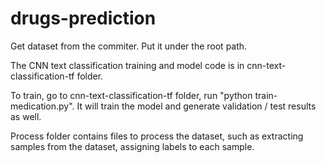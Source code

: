 # drugs-prediction

Get dataset from the commiter. Put it under the root path. 

The CNN text classification training and model code is in cnn-text-classification-tf folder. 

To train, go to cnn-text-classification-tf folder, run "python train-medication.py". It will train the model and generate validation / test results as well. 

Process folder contains files to process the dataset, such as extracting samples from the dataset, assigning labels to each sample. 

